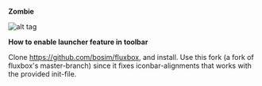 <b>Zombie</b>

![alt tag](https://raw.githubusercontent.com/xexpanderx/Fluxbox-themes/master/Zombie/screenshot.png)

<b> How to enable launcher feature in toolbar </b>

Clone https://github.com/bosim/fluxbox, and install. Use this fork (a fork of fluxbox's master-branch) since it fixes iconbar-alignments that works with the provided init-file. 
